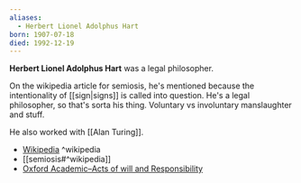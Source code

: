 ```yaml
---
aliases:
  - Herbert Lionel Adolphus Hart
born: 1907-07-18
died: 1992-12-19
---
```

**Herbert Lionel Adolphus Hart** was a legal philosopher.

On the wikipedia article for semiosis, he's mentioned because the intentionality of [[sign|signs]] is called into question.
He's a legal philosopher, so that's sorta his thing. Voluntary vs involuntary manslaughter and stuff.

He also worked with [[Alan Turing]].

- [Wikipedia](https://en.wikipedia.org/wiki/H._L._A._Hart) ^wikipedia
- [[semiosis#^wikipedia]]
- [Oxford Academic–Acts of will and Responsibility](https://academic.oup.com/book/11532/chapter/160309630)